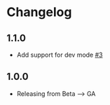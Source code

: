 # Changelog

## 1.1.0
 * Add support for dev mode [#3](https://github.com/singer-io/tap-deputy/pull/3)

## 1.0.0
 * Releasing from Beta --> GA
